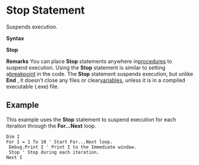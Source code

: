 
# Stop Statement

Suspends execution.

 **Syntax**

 **Stop**

 **Remarks**
You can place  **Stop** statements anywhere in[procedures](b8bdf64f-5920-1ae9-16d0-b26d09524a30.md) to suspend execution. Using the **Stop** statement is similar to setting a[breakpoint](b8bdf64f-5920-1ae9-16d0-b26d09524a30.md) in the code.
The  **Stop** statement suspends execution, but unlike **End** , it doesn't close any files or clear[variables](b8bdf64f-5920-1ae9-16d0-b26d09524a30.md), unless it is in a compiled executable (.exe) file.

## Example

This example uses the  **Stop** statement to suspend execution for each iteration through the **For...Next** loop.


```
Dim I 
For I = 1 To 10 ' Start For...Next loop. 
 Debug.Print I ' Print I to the Immediate window. 
 Stop ' Stop during each iteration. 
Next I 

```

